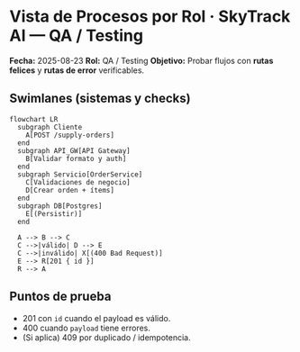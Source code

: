 # Vista de Procesos por Rol · SkyTrack AI — QA / Testing
**Fecha:** 2025-08-23
**Rol:** QA / Testing
**Objetivo:** Probar flujos con **rutas felices** y **rutas de error** verificables.

## Swimlanes (sistemas y checks)
```mermaid
flowchart LR
  subgraph Cliente
    A[POST /supply-orders]
  end
  subgraph API_GW[API Gateway]
    B[Validar formato y auth]
  end
  subgraph Servicio[OrderService]
    C[Validaciones de negocio]
    D[Crear orden + ítems]
  end
  subgraph DB[Postgres]
    E[(Persistir)]
  end

  A --> B --> C
  C -->|válido| D --> E
  C -->|inválido| X[(400 Bad Request)]
  E --> R[201 { id }]
  R --> A
```
## Puntos de prueba
- 201 con `id` cuando el payload es válido.
- 400 cuando `payload` tiene errores.
- (Si aplica) 409 por duplicado / idempotencia.
